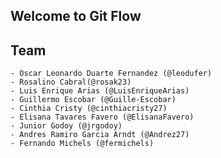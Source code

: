 ## Welcome to Git Flow

## Team
	- Oscar Leonardo Duarte Fernandez (@leodufer)
	- Rosalino Cabral(@rosak23)
	- Luis Enrique Arias (@LuisEnriqueArias)
  	- Guillermo Escobar (@Guille-Escobar)
	- Cinthia Cristy (@cinthiacristy27)
	- Elisana Tavares Favero (@ElisanaFavero)
	- Junior Godoy (@jrgodoy)
	- Andres Ramiro Garcia Arndt (@Andrez27)
	- Fernando Michels (@fermichels)
